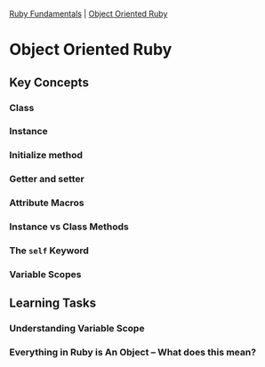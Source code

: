 [Ruby Fundamentals](https://dakotalmartinez.github.io/ruby_fundamentals) | [Object Oriented Ruby](https://dakotalmartinez.github.io/ruby_fundamentals/oo_ruby)
# Object Oriented Ruby

## Key Concepts

### Class
### Instance
### Initialize method
### Getter and setter
### Attribute Macros
### Instance vs Class Methods
### The `self` Keyword
### Variable Scopes

## Learning Tasks

### Understanding Variable Scope

### Everything in Ruby is An Object – What does this mean?

